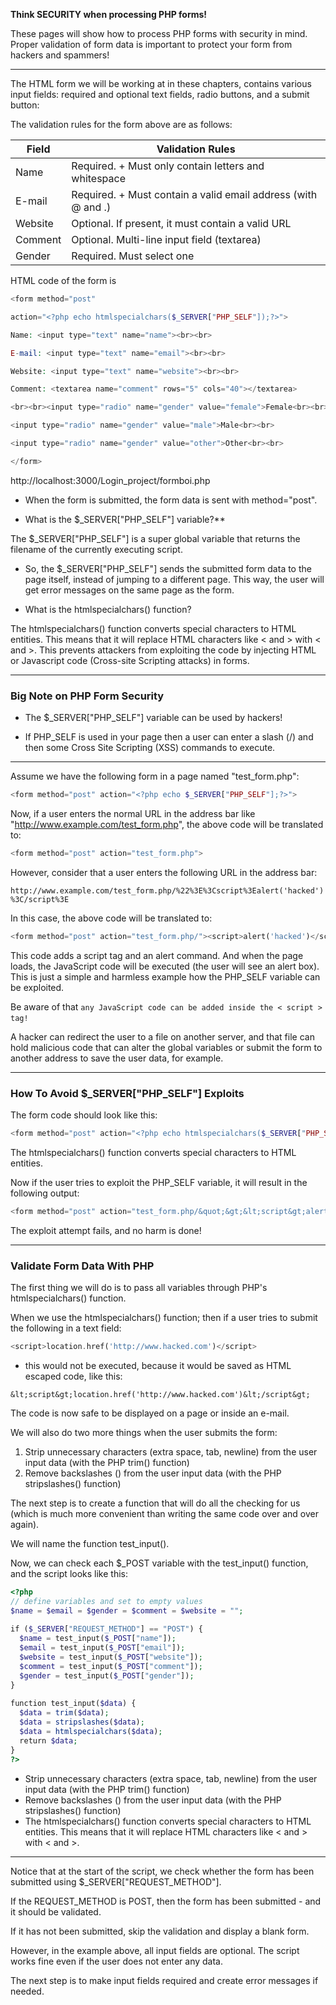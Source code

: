 **Think SECURITY when processing PHP forms!**

These pages will show how to process PHP forms with security in mind. 
Proper validation of form data is important to protect your form from hackers and spammers!

---

The HTML form we will be working at in these chapters, contains various input fields: required and optional text fields, radio buttons, and a submit button:

The validation rules for the form above are as follows:

|Field|Validation Rules|
|---|---|
|Name|Required. + Must only contain letters and whitespace|
|E-mail|Required. + Must contain a valid email address (with @ and .)|
|Website|Optional. If present, it must contain a valid URL|
|Comment|Optional. Multi-line input field (textarea)|
|Gender|Required. Must select one|

HTML code of the form is

```php
<form method="post"

action="<?php echo htmlspecialchars($_SERVER["PHP_SELF"]);?>">

Name: <input type="text" name="name"><br><br>

E-mail: <input type="text" name="email"><br><br>

Website: <input type="text" name="website"><br><br>

Comment: <textarea name="comment" rows="5" cols="40"></textarea>

<br><br><input type="radio" name="gender" value="female">Female<br><br>

<input type="radio" name="gender" value="male">Male<br><br>

<input type="radio" name="gender" value="other">Other<br><br>

</form>
```
http://localhost:3000/Login_project/formboi.php


- When the form is submitted, the form data is sent with method="post".

- What is the $_SERVER["PHP_SELF"] variable?**  
  
The $_SERVER["PHP_SELF"] is a super global variable that returns the filename of the currently executing script.


- So, the $_SERVER["PHP_SELF"] sends the submitted form data to the page itself, instead of jumping to a different page. This way, the user will get error messages on the same page as the form.

- What is the htmlspecialchars() function?
  
The htmlspecialchars() function converts special characters to HTML entities. This means that it will replace HTML characters like < and > with &lt; and &gt;. This prevents attackers from exploiting the code by injecting HTML or Javascript code (Cross-site Scripting attacks) in forms.

---

### Big Note on PHP Form Security

- The $_SERVER["PHP_SELF"] variable can be used by hackers!

- If PHP_SELF is used in your page then a user can enter a slash (/) and then some Cross Site Scripting (XSS) commands to execute.


---

Assume we have the following form in a page named "test_form.php":

```php
<form method="post" action="<?php echo $_SERVER["PHP_SELF"];?>">
```

Now, if a user enters the normal URL in the address bar like "http://www.example.com/test_form.php", the above code will be translated to:

```php
<form method="post" action="test_form.php">
```

However, consider that a user enters the following URL in the address bar:

`http://www.example.com/test_form.php/%22%3E%3Cscript%3Ealert('hacked')%3C/script%3E
`

In this case, the above code will be translated to:

```php
<form method="post" action="test_form.php/"><script>alert('hacked')</script>
```


This code adds a script tag and an alert command. And when the page loads, the JavaScript code will be executed (the user will see an alert box). This is just a simple and harmless example how the PHP_SELF variable can be exploited.

Be aware of that `any JavaScript code can be added inside the < script > tag!` 

A hacker can redirect the user to a file on another server, and that file can hold malicious code that can alter the global variables or submit the form to another address to save the user data, for example.

---

### How To Avoid $_SERVER["PHP_SELF"] Exploits

The form code should look like this:

```php
<form method="post" action="<?php echo htmlspecialchars($_SERVER["PHP_SELF"]);?>">
```

The htmlspecialchars() function converts special characters to HTML entities.

Now if the user tries to exploit the PHP_SELF variable, it will result in the following output:

```php
<form method="post" action="test_form.php/&quot;&gt;&lt;script&gt;alert('hacked')&lt;/script&gt;">
```
The exploit attempt fails, and no harm is done!


---

### Validate Form Data With PHP

The first thing we will do is to pass all variables through PHP's htmlspecialchars() function.

When we use the htmlspecialchars() function; then if a user tries to submit the following in a text field:

```php
<script>location.href('http://www.hacked.com')</script>
```

- this would not be executed, because it would be saved as HTML escaped code, like this:

`&lt;script&gt;location.href('http://www.hacked.com')&lt;/script&gt;`

The code is now safe to be displayed on a page or inside an e-mail.

We will also do two more things when the user submits the form:

1. Strip unnecessary characters (extra space, tab, newline) from the user input data (with the PHP trim() function)
2. Remove backslashes (\) from the user input data (with the PHP stripslashes() function)

The next step is to create a function that will do all the checking for us (which is much more convenient than writing the same code over and over again).

We will name the function test_input().

Now, we can check each $_POST variable with the test_input() function, and the script looks like this:

```php
<?php  
// define variables and set to empty values  
$name = $email = $gender = $comment = $website = "";  
  
if ($_SERVER["REQUEST_METHOD"] == "POST") {  
  $name = test_input($_POST["name"]);  
  $email = test_input($_POST["email"]);  
  $website = test_input($_POST["website"]);  
  $comment = test_input($_POST["comment"]);  
  $gender = test_input($_POST["gender"]);  
}  
  
function test_input($data) {  
  $data = trim($data);  
  $data = stripslashes($data);  
  $data = htmlspecialchars($data);  
  return $data;  
}  
?>
```

- Strip unnecessary characters (extra space, tab, newline) from the user input data (with the PHP trim() function)
- Remove backslashes (\) from the user input data (with the PHP stripslashes() function)
- The htmlspecialchars() function converts special characters to HTML entities. This means that it will replace HTML characters like < and > with &lt; and &gt;. 


---


Notice that at the start of the script, we check whether the form has been submitted using $_SERVER["REQUEST_METHOD"]. 

If the REQUEST_METHOD is POST, then the form has been submitted - and it should be validated. 

If it has not been submitted, skip the validation and display a blank form.

However, in the example above, all input fields are optional. The script works fine even if the user does not enter any data.

The next step is to make input fields required and create error messages if needed.